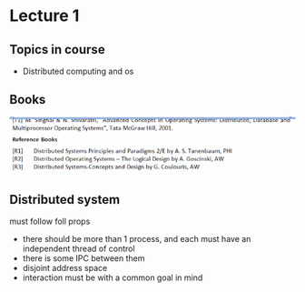 # Lecture 1

## Topics in course

- Distributed computing and os

## Books

![books](books.png)

## Distributed system

must follow foll props

- there should be more than 1 process, and each must have an independent thread of control
- there is some IPC between them
- disjoint address space
- interaction must be with a common goal in mind